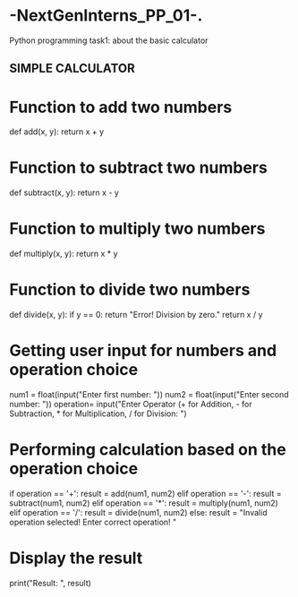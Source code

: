 # -NextGenInterns_PP_01-.
Python programming task1: about the basic calculator 
## SIMPLE CALCULATOR ##

# Function to add two numbers
def add(x, y):
    return x + y

# Function to subtract two numbers
def subtract(x, y):
    return x - y

# Function to multiply two numbers
def multiply(x, y):
    return x * y

# Function to divide two numbers
def divide(x, y):
    if y == 0:
        return "Error! Division by zero."
    return x / y

# Getting user input for numbers and operation choice
num1 = float(input("Enter first number: "))
num2 = float(input("Enter second number: "))
operation= input("Enter Operator (+ for Addition, - for Subtraction, * for Multiplication, / for Division: ")

# Performing calculation based on the operation choice
if operation == '+':
    result = add(num1, num2)
elif operation == '-':
    result = subtract(num1, num2)
elif operation == '*':
    result = multiply(num1, num2)
elif operation == '/':
    result = divide(num1, num2)
else:
    result = "Invalid operation selected! Enter correct operation! "

# Display the result
print("Result: ", result)
